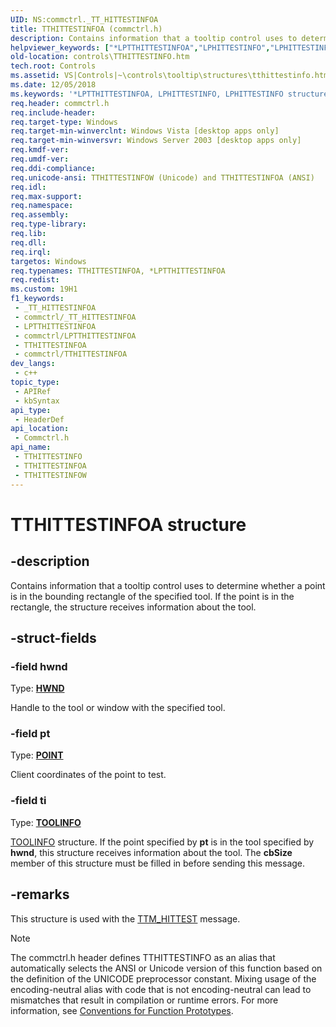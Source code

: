 ```yaml
---
UID: NS:commctrl._TT_HITTESTINFOA
title: TTHITTESTINFOA (commctrl.h)
description: Contains information that a tooltip control uses to determine whether a point is in the bounding rectangle of the specified tool. If the point is in the rectangle, the structure receives information about the tool. (ANSI)
helpviewer_keywords: ["*LPTTHITTESTINFOA","LPHITTESTINFO","LPHITTESTINFO structure pointer [Windows Controls]","TTHITTESTINFO","TTHITTESTINFO structure [Windows Controls]","TTHITTESTINFOA","TTHITTESTINFOW","_win32_TTHITTESTINFO","_win32_TTHITTESTINFO_cpp","commctrl/LPHITTESTINFO","commctrl/TTHITTESTINFO","commctrl/TTHITTESTINFOA","commctrl/TTHITTESTINFOW","controls.TTHITTESTINFO","controls._win32_TTHITTESTINFO"]
old-location: controls\TTHITTESTINFO.htm
tech.root: Controls
ms.assetid: VS|Controls|~\controls\tooltip\structures\tthittestinfo.htm
ms.date: 12/05/2018
ms.keywords: '*LPTTHITTESTINFOA, LPHITTESTINFO, LPHITTESTINFO structure pointer [Windows Controls], TTHITTESTINFO, TTHITTESTINFO structure [Windows Controls], TTHITTESTINFOA, TTHITTESTINFOW, _win32_TTHITTESTINFO, _win32_TTHITTESTINFO_cpp, commctrl/LPHITTESTINFO, commctrl/TTHITTESTINFO, commctrl/TTHITTESTINFOA, commctrl/TTHITTESTINFOW, controls.TTHITTESTINFO, controls._win32_TTHITTESTINFO'
req.header: commctrl.h
req.include-header: 
req.target-type: Windows
req.target-min-winverclnt: Windows Vista [desktop apps only]
req.target-min-winversvr: Windows Server 2003 [desktop apps only]
req.kmdf-ver: 
req.umdf-ver: 
req.ddi-compliance: 
req.unicode-ansi: TTHITTESTINFOW (Unicode) and TTHITTESTINFOA (ANSI)
req.idl: 
req.max-support: 
req.namespace: 
req.assembly: 
req.type-library: 
req.lib: 
req.dll: 
req.irql: 
targetos: Windows
req.typenames: TTHITTESTINFOA, *LPTTHITTESTINFOA
req.redist: 
ms.custom: 19H1
f1_keywords:
 - _TT_HITTESTINFOA
 - commctrl/_TT_HITTESTINFOA
 - LPTTHITTESTINFOA
 - commctrl/LPTTHITTESTINFOA
 - TTHITTESTINFOA
 - commctrl/TTHITTESTINFOA
dev_langs:
 - c++
topic_type:
 - APIRef
 - kbSyntax
api_type:
 - HeaderDef
api_location:
 - Commctrl.h
api_name:
 - TTHITTESTINFO
 - TTHITTESTINFOA
 - TTHITTESTINFOW
---
```


# TTHITTESTINFOA structure


## -description

Contains information that a tooltip control uses to determine whether a point is in the bounding rectangle of the specified tool. If the point is in the rectangle, the structure receives information about the tool.

## -struct-fields

### -field hwnd

Type: <b><a href="/windows/desktop/WinProg/windows-data-types">HWND</a></b>

Handle to the tool or window with the specified tool.

### -field pt

Type: <b><a href="/windows/win32/api/windef/ns-windef-point">POINT</a></b>

Client coordinates of the point to test.

### -field ti

Type: <b><a href="/windows/win32/api/commctrl/ns-commctrl-tttoolinfoa">TOOLINFO</a></b>


<a href="/windows/win32/api/commctrl/ns-commctrl-tttoolinfoa">TOOLINFO</a> structure. If the point specified by 
					<b>pt</b> is in the tool specified by 
					<b>hwnd</b>, this structure receives information about the tool. The 
					<b>cbSize</b> member of this structure must be filled in before sending this message.

## -remarks

This structure is used with the <a href="/windows/desktop/Controls/ttm-hittest">TTM_HITTEST</a> message. 




> [!NOTE]
> The commctrl.h header defines TTHITTESTINFO as an alias that automatically selects the ANSI or Unicode version of this function based on the definition of the UNICODE preprocessor constant. Mixing usage of the encoding-neutral alias with code that is not encoding-neutral can lead to mismatches that result in compilation or runtime errors. For more information, see [Conventions for Function Prototypes](/windows/win32/intl/conventions-for-function-prototypes).
